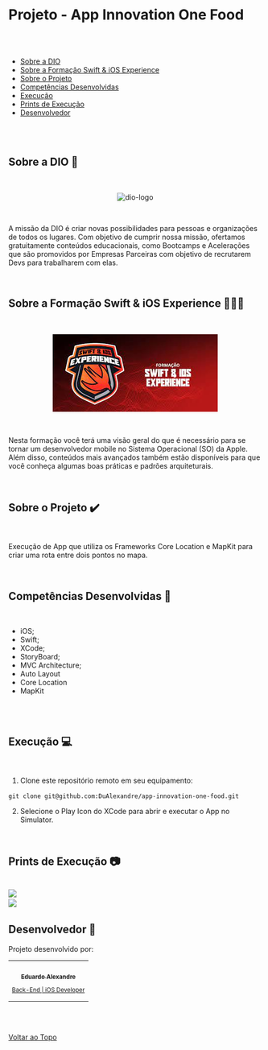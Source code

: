 <a id='ancora'></a>
# Projeto - App Innovation One Food

<br><br>

- [Sobre a DIO](#ancora1) <br>
- [Sobre a Formação Swift & iOS Experience](#ancora2) <br>
- [Sobre o Projeto](#ancora3) <br>
- [Competências Desenvolvidas](#ancora4) <br>
- [Execução](#ancora5) <br>
- [Prints de Execução](#ancora6) <br>
- [Desenvolvedor](#ancora7)

<br><br>

<a id="ancora1"></a>

## Sobre a DIO 🏫

<br>

<p align="center">
  <img width="300px" src="https://hermes.digitalinnovation.one/users/company/3a52d6e3-a58c-4755-89c9-fbc093a8868f.png" alt="dio-logo">
</p>

<br>

A missão da DIO é criar novas possibilidades para pessoas e organizações de todos os lugares. Com objetivo de cumprir nossa missão, ofertamos gratuitamente conteúdos educacionais, como Bootcamps e Acelerações que são promovidos por Empresas Parceiras com objetivo de recrutarem Devs para trabalharem com elas. 

<br>

<a id="ancora2"></a>

## Sobre a Formação Swift & iOS Experience 👨🏽‍💻

<br>

<p align="center">
  <img src="./AppInnovationOneFood/Pics/SWIFT.jpeg" alt="formation-logo">
</p>

<br>

Nesta formação você terá uma visão geral do que é necessário para se tornar um desenvolvedor mobile no Sistema Operacional (SO) da Apple. Além disso, conteúdos mais avançados também estão disponíveis para que você conheça algumas boas práticas e padrões arquiteturais.

<br>

<a id="ancora3"></a>
## Sobre o Projeto ✔️

<br>

Execução de App que utiliza os Frameworks Core Location e MapKit para criar uma rota entre dois pontos no mapa.

<br>

<a id="ancora4"></a>
## Competências Desenvolvidas 📝

<br>

* iOS;
* Swift;
* XCode;
* StoryBoard;
* MVC Architecture;
* Auto Layout
* Core Location
* MapKit

<br>

<br>

<a id="ancora5"></a>
## Execução 💻

<br>

1. Clone este repositório remoto em seu equipamento:
```
git clone git@github.com:DuAlexandre/app-innovation-one-food.git
```
2. Selecione o Play Icon do XCode para abrir e executar o App no Simulator.

<br>

<a id="ancora6"></a>
## Prints de Execução 📷

<br>

<img src="https://github.com/DuAlexandre/app-innovation-one-food/blob/main/AppInnovationOneFood/Pics/Captura%20de%20Tela%202023-02-02%20%C3%A0s%2016.49.09.png?raw=true">

<br>

<img src="https://github.com/DuAlexandre/app-innovation-one-food/blob/main/AppInnovationOneFood/Pics/Captura%20de%20Tela%202023-02-02%20%C3%A0s%2016.49.27.png?raw=true">

<br>

<a id="ancora7"></a>
## Desenvolvedor 🤝

Projeto desenvolvido por:

<table align="center">
  <tr>
    <td align="center">
      <a target="_blank" href="https://www.linkedin.com/in/eduardo-alexandre025/">
        <img src="https://avatars.githubusercontent.com/u/95940707?s=96&v=4" width="100px;" alt=""/><br>
        <sub>
          <b>Eduardo Alexandre</b>
           <p>Back-End | iOS Developer</p>
        </sub>
      </a>
    </td>
  </tr>
</table>

<br><br>

[Voltar ao Topo](#ancora)
